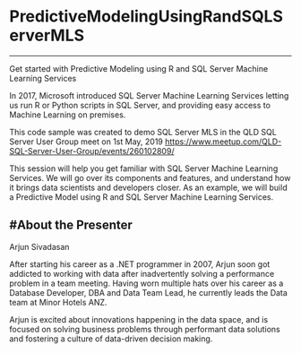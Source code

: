 # PredictiveModelingUsingRandSQLServerMLS
-----------------------------------------
Get started with Predictive Modeling using R and SQL Server Machine Learning Services

In 2017, Microsoft introduced SQL Server Machine Learning Services letting us run R or Python scripts in SQL Server, and providing easy access to Machine Learning on premises. 

This code sample was created to demo SQL Server MLS in the QLD SQL Server User Group meet on 1st May, 2019
https://www.meetup.com/QLD-SQL-Server-User-Group/events/260102809/

This session will help you get familiar with SQL Server Machine Learning Services. We will go over its components and features, and understand how it brings data scientists and developers closer. As an example, we will build a Predictive Model using R and SQL Server Machine Learning Services.

#About the Presenter
--------------------
Arjun Sivadasan

After starting his career as a .NET programmer in 2007, Arjun soon got addicted to working with data after inadvertently solving a performance problem in a team meeting. Having worn multiple hats over his career as a Database Developer, DBA and Data Team Lead, he currently leads the Data team at Minor Hotels ANZ.

Arjun is excited about innovations happening in the data space, and is focused on solving business problems through performant data solutions and fostering a culture of data-driven decision making.
